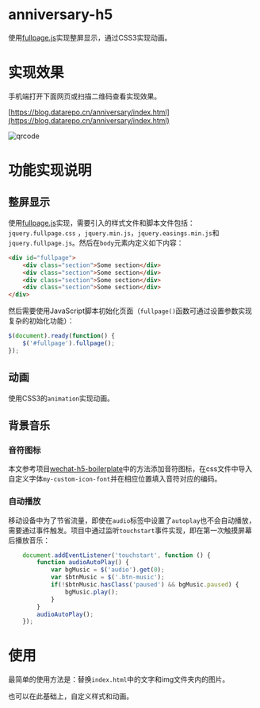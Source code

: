 # anniversary-h5

使用[fullpage.js](https://github.com/alvarotrigo/fullpage.js)实现整屏显示，通过CSS3实现动画。

# 实现效果

手机端打开下面网页或扫描二维码查看实现效果。

[https://blog.datarepo.cn/anniversary/index.html](https://blog.datarepo.cn/anniversary/index.html)

![qrcode](https://raw.githubusercontent.com/traceflight/anniversary-h5/master/qrcode.png)

# 功能实现说明

## 整屏显示

使用[fullpage.js](https://github.com/alvarotrigo/fullpage.js)实现，需要引入的样式文件和脚本文件包括：`jquery.fullpage.css`
，`jquery.min.js`，`jquery.easings.min.js`和`jquery.fullpage.js`。然后在`body`元素内定义如下内容：

``` html
<div id="fullpage">
	<div class="section">Some section</div>
	<div class="section">Some section</div>
	<div class="section">Some section</div>
	<div class="section">Some section</div>
</div>
```
然后需要使用JavaScript脚本初始化页面（`fullpage()`函数可通过设置参数实现复杂的初始化功能）：

``` javascript
$(document).ready(function() {
	$('#fullpage').fullpage();
});
```

## 动画

使用CSS3的`animation`实现动画。

## 背景音乐

### 音符图标

本文参考项目[wechat-h5-boilerplate](https://github.com/panteng/wechat-h5-boilerplate)中的方法添加音符图标，在css文件中导入自定义字体`my-custom-icon-font`并在相应位置填入音符对应的编码。

### 自动播放

移动设备中为了节省流量，即使在`audio`标签中设置了`autoplay`也不会自动播放，需要通过事件触发。项目中通过监听`touchstart`事件实现，即在第一次触摸屏幕后播放音乐：

``` javascript
	document.addEventListener('touchstart', function () {
		function audioAutoPlay() {
			var bgMusic = $('audio').get(0);
			var $btnMusic = $('.btn-music');
			if(!$btnMusic.hasClass('paused') && bgMusic.paused) {  
				bgMusic.play();
			}
		}
		audioAutoPlay();
	});
```

# 使用

最简单的使用方法是：替换`index.html`中的文字和img文件夹内的图片。

也可以在此基础上，自定义样式和动画。

